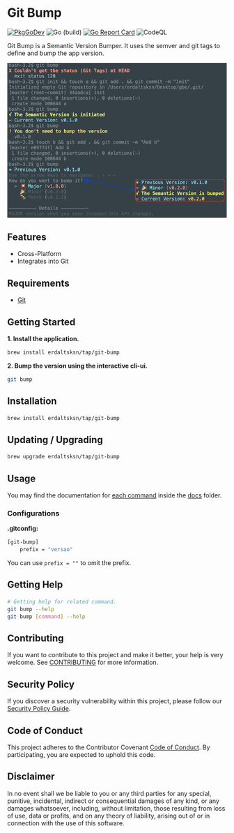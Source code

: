 # Git Bump

[![PkgGoDev](https://pkg.go.dev/badge/github.com/erdaltsksn/git-bump)](https://pkg.go.dev/github.com/erdaltsksn/git-bump)
![Go (build)](https://github.com/erdaltsksn/git-bump/workflows/Go%20(build)/badge.svg)
[![Go Report Card](https://goreportcard.com/badge/github.com/erdaltsksn/git-bump)](https://goreportcard.com/report/github.com/erdaltsksn/git-bump)
![CodeQL](https://github.com/erdaltsksn/git-bump/workflows/CodeQL/badge.svg)

Git Bump is a Semantic Version Bumper. It uses the semver and git tags to
define and bump the app version.

![Screenshot](assets/screenshot.png)

## Features

- Cross-Platform
- Integrates into Git

## Requirements

- [Git](https://git-scm.com)

## Getting Started

**1. Install the application.**

```sh
brew install erdaltsksn/tap/git-bump
```

**2. Bump the version using the interactive cli-ui.**

```sh
git bump
```

## Installation

```sh
brew install erdaltsksn/tap/git-bump
```

## Updating / Upgrading

```sh
brew upgrade erdaltsksn/tap/git-bump
```

## Usage

You may find the documentation for [each command](docs/git-bump.md) inside the
[docs](docs) folder.

### Configurations

**.gitconfig:**

```sh
[git-bump]
    prefix = "versao"
```

You can use `prefix = ""` to omit the prefix.

## Getting Help

 ```sh
 # Getting help for related command.
git bump --help
git bump [command] --help
```

## Contributing

If you want to contribute to this project and make it better, your help is very
welcome. See [CONTRIBUTING](.github/CONTRIBUTING.md) for more information.

## Security Policy

If you discover a security vulnerability within this project, please follow our
[Security Policy Guide](.github/SECURITY.md).

## Code of Conduct

This project adheres to the Contributor Covenant [Code of Conduct](.github/CODE_OF_CONDUCT.md).
By participating, you are expected to uphold this code.

## Disclaimer

In no event shall we be liable to you or any third parties for any special,
punitive, incidental, indirect or consequential damages of any kind, or any
damages whatsoever, including, without limitation, those resulting from loss of
use, data or profits, and on any theory of liability, arising out of or in
connection with the use of this software.
